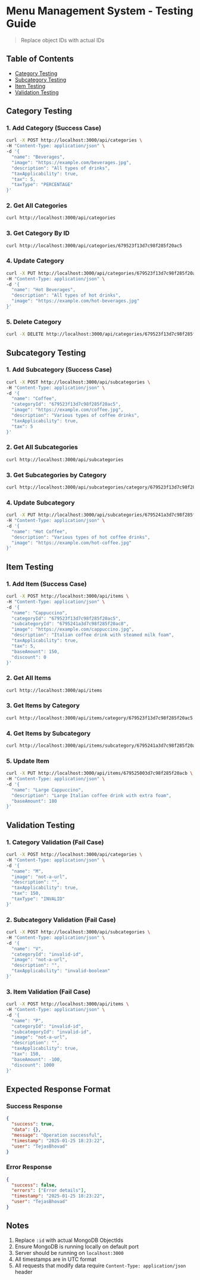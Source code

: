 # Menu Management System - Testing Guide

> Replace object IDs with actual IDs

## Table of Contents

- [Category Testing](#category-testing)
- [Subcategory Testing](#subcategory-testing)
- [Item Testing](#item-testing)
- [Validation Testing](#validation-testing)

## Category Testing

### 1. Add Category (Success Case)

```bash
curl -X POST http://localhost:3000/api/categories \
-H "Content-Type: application/json" \
-d '{
  "name": "Beverages",
  "image": "https://example.com/beverages.jpg",
  "description": "All types of drinks",
  "taxApplicability": true,
  "tax": 5,
  "taxType": "PERCENTAGE"
}'
```

### 2. Get All Categories

```bash
curl http://localhost:3000/api/categories
```

### 3. Get Category By ID

```bash
curl http://localhost:3000/api/categories/679523f13d7c98f285f20ac5
```

### 4. Update Category

```bash
curl -X PUT http://localhost:3000/api/categories/679523f13d7c98f285f20ac5 \
-H "Content-Type: application/json" \
-d '{
  "name": "Hot Beverages",
  "description": "All types of hot drinks",
  "image": "https://example.com/hot-beverages.jpg"
}'
```

### 5. Delete Category

```bash
curl -X DELETE http://localhost:3000/api/categories/679523f13d7c98f285f20ac5
```

## Subcategory Testing

### 1. Add Subcategory (Success Case)

```bash
curl -X POST http://localhost:3000/api/subcategories \
-H "Content-Type: application/json" \
-d '{
  "name": "Coffee",
  "categoryId": "679523f13d7c98f285f20ac5",
  "image": "https://example.com/coffee.jpg",
  "description": "Various types of coffee drinks",
  "taxApplicability": true,
  "tax": 5
}'
```

### 2. Get All Subcategories

```bash
curl http://localhost:3000/api/subcategories
```

### 3. Get Subcategories by Category

```bash
curl http://localhost:3000/api/subcategories/category/679523f13d7c98f285f20ac5
```

### 4. Update Subcategory

```bash
curl -X PUT http://localhost:3000/api/subcategories/6795241a3d7c98f285f20ac8 \
-H "Content-Type: application/json" \
-d '{
  "name": "Hot Coffee",
  "description": "Various types of hot coffee drinks",
  "image": "https://example.com/hot-coffee.jpg"
}'
```

## Item Testing

### 1. Add Item (Success Case)

```bash
curl -X POST http://localhost:3000/api/items \
-H "Content-Type: application/json" \
-d '{
  "name": "Cappuccino",
  "categoryId": "679523f13d7c98f285f20ac5",
  "subcategoryId": "6795241a3d7c98f285f20ac8",
  "image": "https://example.com/cappuccino.jpg",
  "description": "Italian coffee drink with steamed milk foam",
  "taxApplicability": true,
  "tax": 5,
  "baseAmount": 150,
  "discount": 0
}'
```

### 2. Get All Items

```bash
curl http://localhost:3000/api/items
```

### 3. Get Items by Category

```bash
curl http://localhost:3000/api/items/category/679523f13d7c98f285f20ac5
```

### 4. Get Items by Subcategory

```bash
curl http://localhost:3000/api/items/subcategory/6795241a3d7c98f285f20ac8
```

### 5. Update Item

```bash
curl -X PUT http://localhost:3000/api/items/679525003d7c98f285f20acb \
-H "Content-Type: application/json" \
-d '{
  "name": "Large Cappuccino",
  "description": "Large Italian coffee drink with extra foam",
  "baseAmount": 180
}'
```

## Validation Testing

### 1. Category Validation (Fail Case)

```bash
curl -X POST http://localhost:3000/api/categories \
-H "Content-Type: application/json" \
-d '{
  "name": "M",
  "image": "not-a-url",
  "description": "",
  "taxApplicability": true,
  "tax": 150,
  "taxType": "INVALID"
}'
```

### 2. Subcategory Validation (Fail Case)

```bash
curl -X POST http://localhost:3000/api/subcategories \
-H "Content-Type: application/json" \
-d '{
  "name": "V",
  "categoryId": "invalid-id",
  "image": "not-a-url",
  "description": "",
  "taxApplicability": "invalid-boolean"
}'
```

### 3. Item Validation (Fail Case)

```bash
curl -X POST http://localhost:3000/api/items \
-H "Content-Type: application/json" \
-d '{
  "name": "P",
  "categoryId": "invalid-id",
  "subcategoryId": "invalid-id",
  "image": "not-a-url",
  "description": "",
  "taxApplicability": true,
  "tax": 150,
  "baseAmount": -100,
  "discount": 1000
}'
```

## Expected Response Format

### Success Response

```json
{
  "success": true,
  "data": {},
  "message": "Operation successful",
  "timestamp": "2025-01-25 18:23:22",
  "user": "TejasBhovad"
}
```

### Error Response

```json
{
  "success": false,
  "errors": ["Error details"],
  "timestamp": "2025-01-25 18:23:22",
  "user": "TejasBhovad"
}
```

## Notes

1. Replace `:id` with actual MongoDB ObjectIds
2. Ensure MongoDB is running locally on default port
3. Server should be running on `localhost:3000`
4. All timestamps are in UTC format
5. All requests that modify data require `Content-Type: application/json` header
